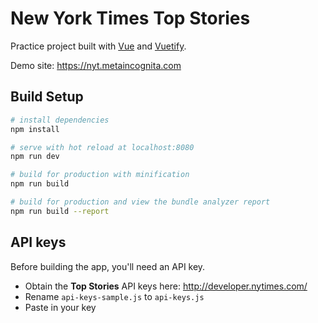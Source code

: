 # New York Times Top Stories

Practice project built with [Vue](https://vuejs.org/) and [Vuetify](https://vuetifyjs.com/).

Demo site: https://nyt.metaincognita.com

## Build Setup

``` bash
# install dependencies
npm install

# serve with hot reload at localhost:8080
npm run dev

# build for production with minification
npm run build

# build for production and view the bundle analyzer report
npm run build --report
```

## API keys

Before building the app, you'll need an API key.

- Obtain the **Top Stories**  API keys here: http://developer.nytimes.com/
- Rename ```api-keys-sample.js``` to ```api-keys.js```
- Paste in your key
